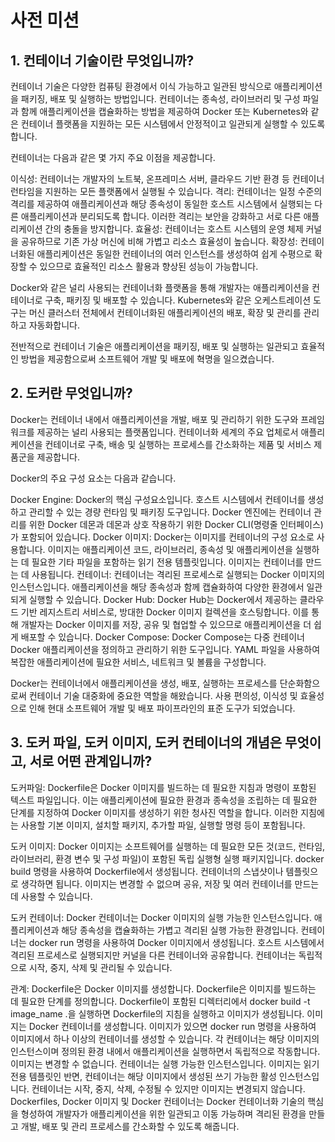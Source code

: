 # 사전 미션

## 1. 컨테이너 기술이란 무엇입니까?
컨테이너 기술은 다양한 컴퓨팅 환경에서 이식 가능하고 일관된 방식으로 애플리케이션을 패키징, 배포 및 실행하는 방법입니다. 컨테이너는 종속성, 라이브러리 및 구성 파일과 함께 애플리케이션을 캡슐화하는 방법을 제공하여 Docker 또는 Kubernetes와 같은 컨테이너 플랫폼을 지원하는 모든 시스템에서 안정적이고 일관되게 실행할 수 있도록 합니다.

컨테이너는 다음과 같은 몇 가지 주요 이점을 제공합니다.

이식성: 컨테이너는 개발자의 노트북, 온프레미스 서버, 클라우드 기반 환경 등 컨테이너 런타임을 지원하는 모든 플랫폼에서 실행될 수 있습니다.
격리: 컨테이너는 일정 수준의 격리를 제공하여 애플리케이션과 해당 종속성이 동일한 호스트 시스템에서 실행되는 다른 애플리케이션과 분리되도록 합니다. 이러한 격리는 보안을 강화하고 서로 다른 애플리케이션 간의 충돌을 방지합니다.
효율성: 컨테이너는 호스트 시스템의 운영 체제 커널을 공유하므로 기존 가상 머신에 비해 가볍고 리소스 효율성이 높습니다.
확장성: 컨테이너화된 애플리케이션은 동일한 컨테이너의 여러 인스턴스를 생성하여 쉽게 수평으로 확장할 수 있으므로 효율적인 리소스 활용과 향상된 성능이 가능합니다.

Docker와 같은 널리 사용되는 컨테이너화 플랫폼을 통해 개발자는 애플리케이션을 컨테이너로 구축, 패키징 및 배포할 수 있습니다. Kubernetes와 같은 오케스트레이션 도구는 머신 클러스터 전체에서 컨테이너화된 애플리케이션의 배포, 확장 및 관리를 관리하고 자동화합니다.

전반적으로 컨테이너 기술은 애플리케이션을 패키징, 배포 및 실행하는 일관되고 효율적인 방법을 제공함으로써 소프트웨어 개발 및 배포에 혁명을 일으켰습니다.

## 2. 도커란 무엇입니까?
Docker는 컨테이너 내에서 애플리케이션을 개발, 배포 및 관리하기 위한 도구와 프레임워크를 제공하는 널리 사용되는 플랫폼입니다. 컨테이너화 세계의 주요 업체로서 애플리케이션을 컨테이너로 구축, 배송 및 실행하는 프로세스를 간소화하는 제품 및 서비스 제품군을 제공합니다.

Docker의 주요 구성 요소는 다음과 같습니다.

Docker Engine: Docker의 핵심 구성요소입니다. 호스트 시스템에서 컨테이너를 생성하고 관리할 수 있는 경량 런타임 및 패키징 도구입니다. Docker 엔진에는 컨테이너 관리를 위한 Docker 데몬과 데몬과 상호 작용하기 위한 Docker CLI(명령줄 인터페이스)가 포함되어 있습니다.
Docker 이미지: Docker는 이미지를 컨테이너의 구성 요소로 사용합니다. 이미지는 애플리케이션 코드, 라이브러리, 종속성 및 애플리케이션을 실행하는 데 필요한 기타 파일을 포함하는 읽기 전용 템플릿입니다. 이미지는 컨테이너를 만드는 데 사용됩니다.
컨테이너: 컨테이너는 격리된 프로세스로 실행되는 Docker 이미지의 인스턴스입니다. 애플리케이션을 해당 종속성과 함께 캡슐화하여 다양한 환경에서 일관되게 실행할 수 있습니다.
Docker Hub: Docker Hub는 Docker에서 제공하는 클라우드 기반 레지스트리 서비스로, 방대한 Docker 이미지 컬렉션을 호스팅합니다. 이를 통해 개발자는 Docker 이미지를 저장, 공유 및 협업할 수 있으므로 애플리케이션을 더 쉽게 배포할 수 있습니다.
Docker Compose: Docker Compose는 다중 컨테이너 Docker 애플리케이션을 정의하고 관리하기 위한 도구입니다. YAML 파일을 사용하여 복잡한 애플리케이션에 필요한 서비스, 네트워크 및 볼륨을 구성합니다.

Docker는 컨테이너에서 애플리케이션을 생성, 배포, 실행하는 프로세스를 단순화함으로써 컨테이너 기술 대중화에 중요한 역할을 해왔습니다. 사용 편의성, 이식성 및 효율성으로 인해 현대 소프트웨어 개발 및 배포 파이프라인의 표준 도구가 되었습니다.

## 3. 도커 파일, 도커 이미지, 도커 컨테이너의 개념은 무엇이고, 서로 어떤 관계입니까?
도커파일:
Dockerfile은 Docker 이미지를 빌드하는 데 필요한 지침과 명령이 포함된 텍스트 파일입니다. 이는 애플리케이션에 필요한 환경과 종속성을 조립하는 데 필요한 단계를 지정하여 Docker 이미지를 생성하기 위한 청사진 역할을 합니다. 이러한 지침에는 사용할 기본 이미지, 설치할 패키지, 추가할 파일, 실행할 명령 등이 포함됩니다.

도커 이미지:
Docker 이미지는 소프트웨어를 실행하는 데 필요한 모든 것(코드, 런타임, 라이브러리, 환경 변수 및 구성 파일)이 포함된 독립 실행형 실행 패키지입니다. docker build 명령을 사용하여 Dockerfile에서 생성됩니다. 컨테이너의 스냅샷이나 템플릿으로 생각하면 됩니다. 이미지는 변경할 수 없으며 공유, 저장 및 여러 컨테이너를 만드는 데 사용할 수 있습니다.

도커 컨테이너:
Docker 컨테이너는 Docker 이미지의 실행 가능한 인스턴스입니다. 애플리케이션과 해당 종속성을 캡슐화하는 가볍고 격리된 실행 가능한 환경입니다. 컨테이너는 docker run 명령을 사용하여 Docker 이미지에서 생성됩니다. 호스트 시스템에서 격리된 프로세스로 실행되지만 커널을 다른 컨테이너와 공유합니다. 컨테이너는 독립적으로 시작, 중지, 삭제 및 관리될 수 있습니다.

관계:
Dockerfile은 Docker 이미지를 생성합니다. Dockerfile은 이미지를 빌드하는 데 필요한 단계를 정의합니다. Dockerfile이 포함된 디렉터리에서 docker build -t image_name .을 실행하면 Dockerfile의 지침을 실행하고 이미지가 생성됩니다.
이미지는 Docker 컨테이너를 생성합니다. 이미지가 있으면 docker run 명령을 사용하여 이미지에서 하나 이상의 컨테이너를 생성할 수 있습니다. 각 컨테이너는 해당 이미지의 인스턴스이며 정의된 환경 내에서 애플리케이션을 실행하면서 독립적으로 작동합니다.
이미지는 변경할 수 없습니다. 컨테이너는 실행 가능한 인스턴스입니다. 이미지는 읽기 전용 템플릿인 반면, 컨테이너는 해당 이미지에서 생성된 쓰기 가능한 활성 인스턴스입니다. 컨테이너는 시작, 중지, 삭제, 수정될 수 있지만 이미지는 변경되지 않습니다.
Dockerfiles, Docker 이미지 및 Docker 컨테이너는 Docker 컨테이너화 기술의 핵심을 형성하여 개발자가 애플리케이션을 위한 일관되고 이동 가능하며 격리된 환경을 만들고 개발, 배포 및 관리 프로세스를 간소화할 수 있도록 해줍니다.